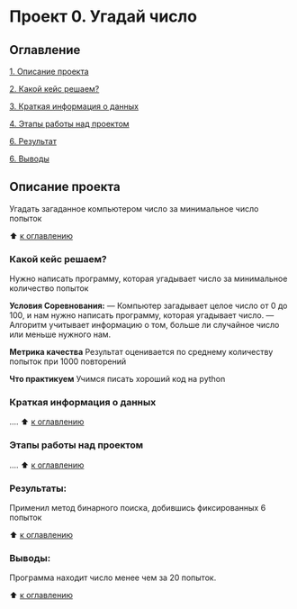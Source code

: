 # Проект 0. Угадай число

## Оглавление
[1. Описание проекта](https://github.com/AlKirV/SkillFactory_DS/tree/main/project_zero/README.md#Описание-проекта)

[2. Какой кейс решаем?](https://github.com/AlKirV/SkillFactory_DS/tree/main/project_zero/README.md#Какой-кейс-решаем)

[3. Краткая информация о данных](https://github.com/AlKirV/SkillFactory_DS/tree/main/project_zero/README.md#Краткая-информауия-о-данных)

[4. Этапы работы над проектом](https://github.com/AlKirV/SkillFactory_DS/tree/main/project_zero/README.md#Этапы-работы-над-проектом)

[6. Результат](https://github.com/AlKirV/SkillFactory_DS/tree/main/project_zero/README.md#Результат)

[6. Выводы](https://github.com/AlKirV/SkillFactory_DS/tree/main/project_zero/README.md#Выводы)

## Описание проекта
Угадать загаданное компьютером число за минимальное число попыток

:arrow_up: [к оглавлению](https://github.com/AlKirV/SkillFactory_DS/tree/main/project_zero/README.md#Оглавление)


### Какой кейс решаем?
Нужно написать программу, которая угадывает число за минимальное количество попыток

**Условия Соревнования:**
— Компьютер загадывает целое число от 0 до 100, и нам нужно написать программу, которая угадывает число.
— Алгоритм учитывает информацию о том, больше ли случайное число или меньше нужного нам.

**Метрика качества**
Результат оценивается по среднему количеству попыток при 1000 повторений

**Что практикуем**
Учимся писать хороший код на python


### Краткая информация о данных
....
:arrow_up: [к оглавлению](https://github.com/AlKirV/SkillFactory_DS/tree/main/project_zero/README.md#Оглавление)
### Этапы работы над проектом
....
:arrow_up: [к оглавлению](https://github.com/AlKirV/SkillFactory_DS/tree/main/project_zero/README.md#Оглавление)
### Результаты:
Применил метод бинарного поиска, добившись фиксированных 6 попыток

:arrow_up: [к оглавлению](https://github.com/AlKirV/SkillFactory_DS/tree/main/project_zero/README.md#Оглавление)
### Выводы:
Программа находит число менее чем за 20 попыток.

:arrow_up: [к оглавлению](https://github.com/AlKirV/SkillFactory_DS/tree/main/project_zero/README.md#Оглавление)